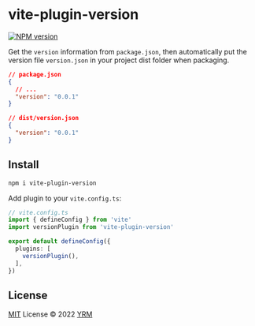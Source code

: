 # vite-plugin-version

[![NPM version](https://img.shields.io/npm/v/vite-plugin-version?color=a1b858&label=)](https://www.npmjs.com/package/vite-plugin-version)

Get the `version` information from `package.json`, then automatically put the version file `version.json` in your project dist folder when packaging.

```json
// package.json
{
  // ...
  "version": "0.0.1"
}
```
```json
// dist/version.json
{
  "version": "0.0.1"
}
```

## Install

```bash
npm i vite-plugin-version
```

Add plugin to your `vite.config.ts`:

```ts
// vite.config.ts
import { defineConfig } from 'vite'
import versionPlugin from 'vite-plugin-version'

export default defineConfig({
  plugins: [
    versionPlugin(),
  ],
})

```

## License

[MIT](./LICENSE) License © 2022 [YRM](https://github.com/yrming)
